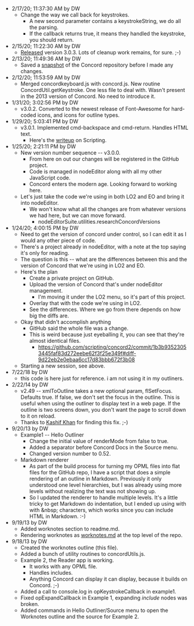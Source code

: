 * 2/17/20; 11:37:30 AM by DW
   * Change the way we call back for keystrokes.
      * A new second parameter contains a keystrokeString, we do all the parsing.
      * If the callback returns true, it means they handled the keystroke, you should return.
* 2/15/20; 11:22:30 AM by DW
   * <a href="http://scripting.com/2020/02/15.html#a161619">Released</a> version 3.0.3. Lots of cleanup work remains, for sure. ;-)
* 2/13/20; 11:49:36 AM by DW
   * Saved a <a href="https://s3.amazonaws.com/scripting.com/2020/02/13/concord-master.zip">snapshot</a> of the Concord repository before I made any changes. 
* 2/12/20; 11:53:59 AM by DW
   * Merged concordkeyboard.js with concord.js. New routine ConcordUtil.getKeystroke. One less file to deal with. Wasn't present in the 2013 version of Concord. No need to introduce it. 
* 1/31/20; 3:02:56 PM by DW
   * v3.0.2. Converted to the newest release of Font-Awesome for hard-coded icons, and icons for outline types. 
* 1/29/20; 5:03:41 PM by DW
   * v3.0.1. Implemented cmd-backspace and cmd-return. Handles HTML text.
      * Here's the <a href="http://scripting.com/2020/01/29.html#a182110">writeup</a> on Scripting. 
* 1/25/20; 2:21:11 PM by DW
   * New version number sequence -- v3.0.0.
      * From here on out our changes will be registered in the GitHub project.
      * Code is managed in nodeEditor along with all my other JavaScript code.
      * Concord enters the modern age. Looking forward to working here. 
   * Let's just take the code we're using in both LO2 and EO and bring it into nodeEditor. 
      * We won't know what all the changes are from whatever versions we had here, but we can move forward.
         * nodeEditorSuite.utilities.researchConcordVersions
* 1/24/20; 4:00:15 PM by DW
   * Need to get the version of concord under control, so I can edit it as I would any other piece of code. 
   * There's a project already in nodeEditor, with a note at the top saying it's only for reading. 
   * The question is this -- what are the differences between this and the version of Concord that we're using in LO2 and EO.
   * Here's the plan
      * Create a private project on GitHub.
      * Upload the version of Concord that's under nodeEditor management.
         * I'm moving it under the LO2 menu, so it's part of this project.
      * Overlay that with the code we're using in LO2.
      * See the differences. Where we go from there depends on how big the diffs are. 
   * Okay that didn't accomplish anything
      * GitHub said the whole file was a change. 
      * This is weird because just eyeballing it, you can see that they're almost identical files.
         * https://github.com/scripting/concord2/commit/1b3b93523053445faf83d272eebe62f3f25e349f#diff-9d22eb2e0ebaa6cc17d83bbb672f3b08
   * Starting a new session, see above.
* 7/22/18 by DW
   * this code is here just for reference. i am not using it in my outliners. 
* 2/22/14 by DW
   * v2.49 -- xmlToOutline takes a new optional param, flSetFocus. Defaults true. If false, we don't set the focus in the outline. This is useful when using the outliner to display text in a web page. If the outline is two screens down, you don't want the page to scroll down to it on reload. 
   * Thanks to <a href="http://k4shif.blogspot.com/">Kashif Khan</a> for finding this fix. ;-)
* 9/20/13 by DW
   * Example1 -- Hello Outliner
      * Change the initial value of renderMode from false to true.
      * Added a separator before Concord Docs in the Source menu.
      * Changed version number to 0.52.
   * Markdown renderer
      * As part of the build process for turning my OPML files into flat files for the GitHub repo, I have a script that does a simple rendering of an outline in Markdown. Previously it only understood one level hierarchies, but I was already using more levels without realizing the text was not showing up. 
      * So I updated the renderer to handle multiple levels. It's a little tricky to get Markdown do indentation, but I ended up using with with &amp;nbsp; characters, which works since you can include HTML in Markdown. :-)
* 9/19/13 by DW
   * Added worknotes section to readme.md.
   * Rendering worknotes as <a href="https://github.com/scripting/concord/blob/master/worknotes.md">worknotes.md</a> at the top level of the repo.
* 9/18/13 by DW
   * Created the worknotes outline (this file). 
   * Added a bunch of utility routines to concordUtils.js. 
   * Example 2, the Reader app is working. 
      * It works with any OPML file.
      * Handles includes. 
      * Anything Concord can display it can display, because it builds on Concord. ;-)
   * Added a call to console.log in opKeystrokeCallback in example1. 
   * Fixed opExpandCallback in Example 1, expanding <i>include</i> nodes was broken.
   * Added commands in Hello Outliner/Source menu to open the Worknotes outline and the source for Example 2.
